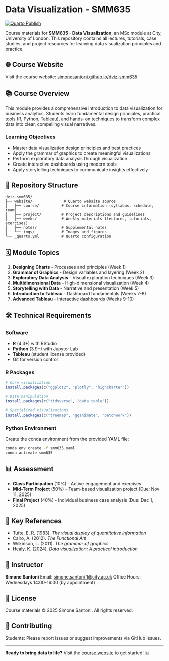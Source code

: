 # Data Visualization - SMM635

[![Quarto Publish](https://github.com/simoneSantoni/dviz-smm635/actions/workflows/publish.yml/badge.svg)](https://github.com/simoneSantoni/dviz-smm635/actions/workflows/publish.yml)

Course materials for **SMM635 - Data Visualization**, an MSc module at City, University of London. This repository contains all lectures, tutorials, case studies, and project resources for learning data visualization principles and practice.

## 🌐 Course Website

Visit the course website: [simonesantoni.github.io/dviz-smm635](https://simonesantoni.github.io/dviz-smm635)

## 📚 Course Overview

This module provides a comprehensive introduction to data visualization for business analytics. Students learn fundamental design principles, practical tools (R, Python, Tableau), and hands-on techniques to transform complex data into clear, compelling visual narratives.

### Learning Objectives

- Master data visualization design principles and best practices
- Apply the grammar of graphics to create meaningful visualizations
- Perform exploratory data analysis through visualization
- Create interactive dashboards using modern tools
- Apply storytelling techniques to communicate insights effectively

## 📂 Repository Structure

```
dviz-smm635/
├── website/              # Quarto website source
│   ├── course/          # Course information (syllabus, schedule, team)
│   ├── project/         # Project descriptions and guidelines
│   ├── weeks/           # Weekly materials (lectures, tutorials, exercises)
│   ├── notes/           # Supplemental notes
│   └── imgs/            # Images and figures
└── _quarto.yml          # Quarto configuration
```

## 🗓️ Module Topics

1. **Designing Charts** - Processes and principles (Week 1)
2. **Grammar of Graphics** - Design variables and layering (Week 2)
3. **Exploratory Data Analysis** - Visual exploration techniques (Week 3)
4. **Multidimensional Data** - High-dimensional visualization (Week 4)
5. **Storytelling with Data** - Narrative and presentation (Week 5)
6. **Introduction to Tableau** - Dashboard fundamentals (Weeks 7-8)
7. **Advanced Tableau** - Interactive dashboards (Weeks 9-10)

## 🛠️ Technical Requirements

### Software

- **R** (4.3+) with RStudio
- **Python** (3.9+) with Jupyter Lab
- **Tableau** (student license provided)
- Git for version control

### R Packages

```r
# Core visualization
install.packages(c("ggplot2", "plotly", "highcharter"))

# Data manipulation
install.packages(c("tidyverse", "data.table"))

# Specialized visualizations
install.packages(c("treemap", "gganimate", "patchwork"))
```

### Python Environment

Create the conda environment from the provided YAML file:

```bash
conda env create -f smm635.yaml
conda activate smm635
```

## 📊 Assessment

- **Class Participation** (10%) - Active engagement and exercises
- **Mid-Term Project** (50%) - Team-based visualization project (Due: Nov 11, 2025)
- **Final Project** (40%) - Individual business case analysis (Due: Dec 1, 2025)

## 📖 Key References

- Tufte, E. R. (1983). *The visual display of quantitative information*
- Cairo, A. (2012). *The Functional Art*
- Wilkinson, L. (2011). *The grammar of graphics*
- Healy, K. (2024). *Data visualization: A practical introduction*

## 👥 Instructor

**Simone Santoni**
Email: simone.santoni.1@city.ac.uk
Office Hours: Wednesdays 14:00-16:00 (by appointment)

## 📜 License

Course materials © 2025 Simone Santoni. All rights reserved.

## 🤝 Contributing

Students: Please report issues or suggest improvements via GitHub Issues.

---

**Ready to bring data to life?** Visit the [course website](https://simonesantoni.github.io/dviz-smm635) to get started! 📊